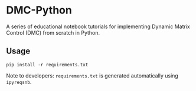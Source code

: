 # DMC-Python
A series of educational notebook tutorials for implementing Dynamic Matrix Control (DMC) from scratch in Python.

## Usage
`pip install -r requirements.txt`

Note to developers: `requirements.txt` is generated automatically using `ipyreqsnb`.
